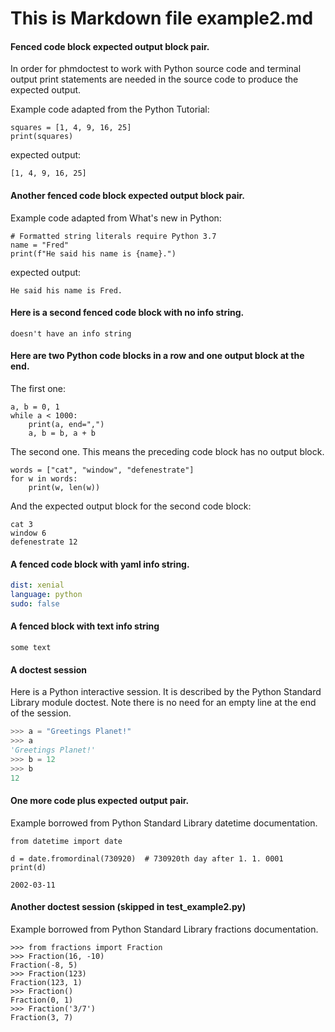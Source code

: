 # This is Markdown file example2.md
#### Fenced code block expected output block pair.
In order for phmdoctest to work with Python source code and
terminal output print statements are needed in the
source code to produce the expected output.

Example code adapted from the Python Tutorial:
```py3
squares = [1, 4, 9, 16, 25]
print(squares)
```
expected output:
```
[1, 4, 9, 16, 25]
```

#### Another fenced code block expected output block pair.
Example code adapted from What's new in Python:
```py3
# Formatted string literals require Python 3.7
name = "Fred"
print(f"He said his name is {name}.")
```
expected output:
```
He said his name is Fred.
```

#### Here is a second fenced code block with no info string.
```
doesn't have an info string
```

#### Here are two Python code blocks in a row and one output block at the end.
The first one:
```py3
a, b = 0, 1
while a < 1000:
    print(a, end=",")
    a, b = b, a + b
```
The second one. This means the preceding code block has no output block.
```py3
words = ["cat", "window", "defenestrate"]
for w in words:
    print(w, len(w))
```
And the expected output block for the second code block:

```
cat 3
window 6
defenestrate 12
```

#### A fenced code block with yaml info string.

```yaml
dist: xenial
language: python
sudo: false
```

#### A fenced block with text info string

```text
some text
```

#### A doctest session
Here is a Python interactive session.  It is described by
the Python Standard Library module doctest.  Note there is
no need for an empty line at the end of the session. 
```py
>>> a = "Greetings Planet!"
>>> a
'Greetings Planet!'
>>> b = 12
>>> b
12
```

#### One more code plus expected output pair.

Example borrowed from Python Standard Library datetime documentation.
```py3
from datetime import date

d = date.fromordinal(730920)  # 730920th day after 1. 1. 0001
print(d)
```

```
2002-03-11
```

#### Another doctest session (skipped in test_example2.py)

Example borrowed from Python Standard Library 
fractions documentation.
```pycon
>>> from fractions import Fraction
>>> Fraction(16, -10)
Fraction(-8, 5)
>>> Fraction(123)
Fraction(123, 1)
>>> Fraction()
Fraction(0, 1)
>>> Fraction('3/7')
Fraction(3, 7)
```